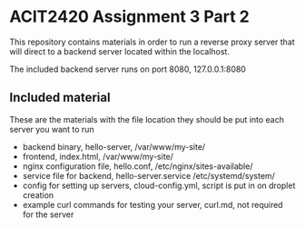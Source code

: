 # ACIT2420 Assignment 3 Part 2

This repository contains materials in order to run a reverse proxy server that will direct to a backend server located within the localhost.

The included backend server runs on port 8080, 127.0.0.1:8080

## Included material  
These are the materials with the file location they should be put into each server you want to run

- backend binary, hello-server, /var/www/my-site/ 
- frontend, index.html, /var/www/my-site/
- nginx configuration file, hello.conf, /etc/nginx/sites-available/ 
- service file for backend, hello-server.service /etc/systemd/system/
- config for setting up servers, cloud-config.yml, script is put in on droplet creation
- example curl commands for testing your server, curl.md, not required for the server
